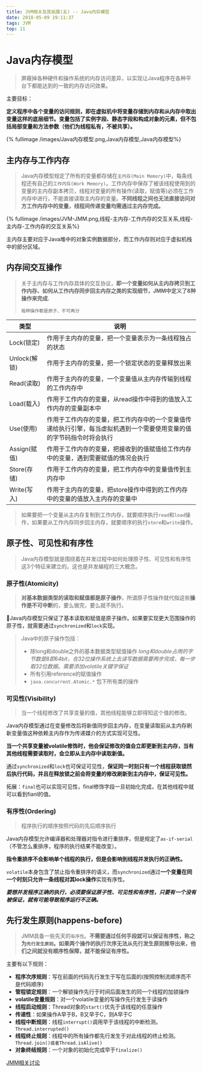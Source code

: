 ```yaml
---
title: JVM相关及其拓展(五) -- Java内存模型
date: 2018-05-09 19:11:37
tags: JVM
top: 11
---
```


# Java内存模型

> 屏蔽掉各种硬件和操作系统的内存访问差异，以实现让Java程序在各种平台下都能达到的一致的内存访问效果。

主要目标：

**定义程序中各个变量的访问规则，即在虚拟机中将变量存储到内存和从内存中取出变量这样的底层细节。变量包括了实例字段、静态字段和构成对象的元素，但不包括局部变量和方法参数（他们为线程私有，不被共享）。**

{% fullimage /images/Java内存模型.png,Java内存模型,Java内存模型%}

## 主内存与工作内存

> Java内存模型规定了所有的变量都存储在`主内存(Main Memory)`中，每条线程还有自己的`工作内存(Work Memory)`。工作内存中保存了被该线程使用到的变量的主内存副本拷贝，线程对变量的所有操作(读取，赋值等)必须在工作内存中进行，不能直接读取主内存的变量。**不同线程之间也无法直接访问对方工作内存中的变量，线程间传递变量均需通过主内存完成。**

{%  fullimage /images/JVM-JMM.png,线程-主内存-工作内存的交互关系,线程-主内存-工作内存的交互关系%}

主内存主要对应于Java堆中的对象实例数据部分，而工作内存则对应于虚拟机栈中的部分区域。

## 内存间交互操作

> 关于主内存与工作内存具体的交互协议，**即一个变量如何从主内存拷贝到工作内存、如何从工作内存同步回主内存之类的实现细节，JMM中定义了8种操作来完成.**
>
> `每种操作都是原子、不可再分`
>
>

| 类型         | 说明                                                         |
| ------------ | ------------------------------------------------------------ |
| Lock(锁定)   | 作用于主内存的变量，把一个变量表示为一条线程独占的状态       |
| Unlock(解锁) | 作用于主内存的变量，把一个锁定状态的变量释放出来             |
| Read(读取)   | 作用于主内存的变量，一个变量值从主内存传输到线程的工作内存中 |
| Load(载入)   | 作用于工作内存的变量，从read操作中得到的值放入工作内存的变量副本中 |
| Use(使用)    | 作用于工作内存的变量，把工作内存中的一个变量值传递给执行引擎，每当虚拟机遇到一个需要使用变量的值的字节码指令时将会执行 |
| Assign(赋值) | 作用于工作内存的变量，把接收到的值赋值给工作内存中的变量，遇到需要赋值的情况会执行 |
| Store(存储)  | 作用于工作内存的变量，把工作内存中的变量值传到主内存中       |
| Write(写入)  | 作用于主内存的变量，把store操作中得到的工作内存中的变量的值放入主内存的变量中 |

> 如果要把一个变量从主内存复制到工作内存，就要顺序执行`read`和`load`操作，如果要从工作内存同步回主内存，就要顺序的执行`store`和`write`操作。

## 原子性、可见性和有序性

> Java内存模型就是围绕着在并发过程中如何处理原子性、可见性和有序性这3个特征来建立的。这也是并发编程的三大概念。

### 原子性(Atomicity)

> **对基本数据类型的读取和赋值都是原子操作**，所谓原子性操作就代指这些**操作是不可中断**的，要么做完，要么就不执行。

Java内存模型只保证了基本读取和赋值是原子操作。如果要实现更大范围操作的原子性，就需要通过`synchronized`和`lock`实现。

>  Java中的原子操作包括：
>
> - 除long和double之外的基本数据类型赋值操作 *long和double占用的字节数是8即64bit，在32位操作系统上去读写数据需要两步完成，每一步取32位数据。需要添加volatile关键字保证*
> - 所有引用reference的赋值操作
> - `java.concurrent.Atomic.*` 包下所有类的操作

### 可见性(Visibility)

> 当一个线程修改了共享变量的值，其他线程能够立即得知这个值的修改。

Java内存模型通过在变量修改后将新值同步回主内存，在变量读取前从主内存刷新变量值这种依赖主内存作为传递媒介的方式实现可见性。

**当一个共享变量被volatile修饰时，他会保证修改的值会立即更新到主内存，当有其他线程需要读取时，会立即从主内存中读取新值。**

通过`synchronized`和`lock`也可保证可见性，**保证同一时刻只有一个线程获取锁然后执行代码，并且在释放锁之前会将变量的修改刷新到主内存中，保证可见性。**

拓展：`final`也可以实现可见性，final修饰字段一旦初始化完成，在其他线程中就可以看到fianl的值。

### 有序性(Ordering)

> 程序执行的顺序按照代码的先后顺序执行

Java内存模型允许编译器和处理器对指令进行重排序，但是规定了`as-if-serial`（不管怎么重排序，程序的执行结果不能改变）。

**指令重排序不会影响单个线程的执行，但是会影响到线程并发执行的正确性。**

`volatile`本身包含了禁止指令重排序的语义，而`synchronized`通过**一个变量在同一个时刻只允许一条线程对其lock操作**实现有序性。

***要想并发程序正确的执行，必须要保证原子性、可见性和有序性，只要有一个没有被保证，就有可能导致程序运行不正确。***

## 先行发生原则(happens-before)

> JMM具备一些先天的`有序性`。**不需要通过任何手段就可以保证有序性，称之为`先行发生原则`。如果两个操作的执行次序无法从先行发生原则推导出来，他们之间就没有顺序性保障，就不能保证有序性。**

主要有以下规则：

- **程序次序规则**：写在前面的代码先行发生于写在后面的(按照控制流顺序而不是代码顺序)
- **管程锁定规则**：一个解锁操作先行于时间后面发生的同一个线程的加锁操作
- **volatile变量规则**：对一个volatile变量的写操作先行发生于读操作
- **线程启动规则**：Thread对象的`start()`优先于该线程的任意操作
- **传递性**：如果操作A早于B，B又早于C，则A早于C
- **线程中断规则**：线程`interrupt()`调用早于该线程的中断检测。`Thread.interrupted()`
- **线程终止规则**：线程中的所有操作都先行发生于对此线程的终止检测。`Thread.join()或者Thread.isAlive()`
- **对象终结规则**：一个对象的初始化完成早于`finalize()`





[JMM相关讨论](https://www.v2ex.com/t/671776#reply21)